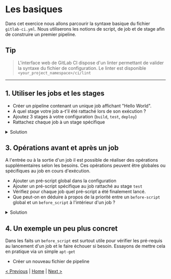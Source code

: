 # Les basiques

Dans cet exercice nous allons parcourir la syntaxe basique du fichier `gitlab-ci.yml`.
Nous utiliserons les notions de script, de job et de stage afin de construire un premier pipeline.

Tip
---
> L'interface web de GitLab CI dispose d'un linter permettant de valider la syntaxe du fichier de configuration. 
> Le linter est disponible `<your_project_namespace>/ci/lint`
---
 
## 1. Utiliser les jobs et les stages
    
* Créer un pipeline contenant un unique job affichant "Hello World". 
* A quel stage votre job a-t'il été rattaché lors de son exécution ? 
* Ajoutez 3 stages à votre configuration (`build`, `test`, `deploy`)
* Rattachez chaque job à un stage spécifique

<details><summary>Solution</summary>
<p>

```yaml
myJob:
  script:
    - echo "Hello World"
```

</p>
<p>

```yaml
stages:
  - build
  - test
  - deploy

myBuildJob:
  stage: build
  script:
    - echo "Running the build script"

myTestJob:
  stage: test
  script:
    - echo "Running the test script"

myDeployJob:
  stage: deploy
  script:
    - echo "Running the deploy script"
```

</p>
</details>

## 3. Opérations avant et après un job

A l'entrée ou à la sortie d'un job il est possible de réaliser des opérations supplémentaires selon les besoins.
Ces opérations peuvent être globales ou spécifiques au job en cours d'exécution.

* Ajouter un pré-script global dans la configuration
* Ajouter un pré-script spécifique au job rattaché au stage `test`
* Vérifiez pour chaque job quel pré-script a été finalement lancé.
* Que peut-on en déduire à propos de la priorité entre un `before-script` global et un `before_script` à l'intérieur d'un job ?

<details>
<summary>Solution</summary>
<p>

```yaml
stages:
  - build
  - test
  - deploy

before_script:
  - echo "Running the default before script"

myBuildJob:
  stage: build
  script:
    - echo "Running the build script"

myTestJob:
  stage: test
  before_script:
    - echo "Running the before script for myTestJob" 
  script:
    - echo "Running the first test script"
    
myDeployJob:
  stage: deploy
  script:
    - echo "Running the deploy script"
```
</p>
</details>

## 4. Un exemple un peu plus concret

Dans les faits un `before_script` est surtout utile pour vérifier les pré-requis au lancement d'un job et le faire échouer si besoin.
Essayons de mettre cela en pratique via un simple `apt-get`

* Créer un nouveau fichier de pipeline


[< Previous](../exercice_0/README.md) | [Home](../README.md) | [Next >](../exercice_2/README.md)